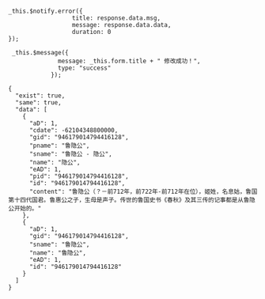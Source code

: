 <pre><code>
_this.$notify.error({
                  title: response.data.msg,
                  message: response.data.data,
                  duration: 0
});

 _this.$message({
              message: _this.form.title + " 修改成功！",
              type: "success"
            });

{
  "exist": true,
  "same": true,
  "data": [
    {
      "aD": 1,
      "cdate": -62104348800000,
      "gid": "946179014794416128",
      "pname": "鲁隐公",
      "sname": "鲁隐公 - 隐公",
      "name": "隐公",
      "eAD": 1,
      "pid": "946179014794416128",
      "id": "946179014794416128",
      "content": "鲁隐公（？－前712年，前722年-前712年在位），姬姓，名息姑，鲁国第十四代国君。鲁惠公之子，生母是声子。传世的鲁国史书《春秋》及其三传的记事都是从鲁隐公开始的。"
    },
    {
      "aD": 1,
      "gid": "946179014794416128",
      "sname": "鲁隐公",
      "name": "鲁隐公",
      "eAD": 1,
      "id": "946179014794416128"
    }
  ]
}

</code></pre>